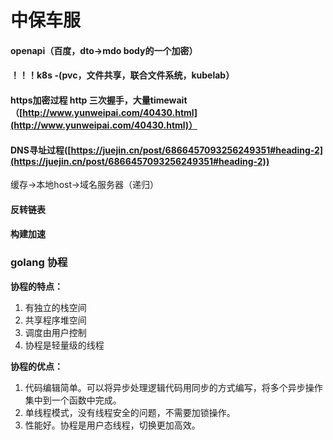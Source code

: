 # 中保车服

#### openapi（百度，dto->mdo body的一个加密）

#### ！！！k8s -(pvc，文件共享，联合文件系统，kubelab）

#### https加密过程 http 三次握手，大量timewait（[http://www.yunweipai.com/40430.html](http://www.yunweipai.com/40430.html)）

#### DNS寻址过程([https://juejin.cn/post/6866457093256249351#heading-2](https://juejin.cn/post/6866457093256249351#heading-2))

缓存->本地host->域名服务器（递归）

#### 反转链表

#### 构建加速

### golang 协程

**协程的特点：**

1. 有独立的栈空间
2. 共享程序堆空间
3. 调度由用户控制
4. 协程是轻量级的线程

**协程的优点：**

1. 代码编辑简单。可以将异步处理逻辑代码用同步的方式编写，将多个异步操作集中到一个函数中完成。
2. 单线程模式，没有线程安全的问题，不需要加锁操作。
3. 性能好。协程是用户态线程，切换更加高效。
